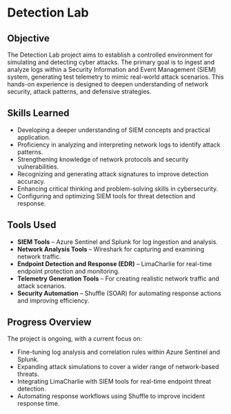 # Detection Lab  

## Objective  
The Detection Lab project aims to establish a controlled environment for simulating and detecting cyber attacks. The primary goal is to ingest and analyze logs within a Security Information and Event Management (SIEM) system, generating test telemetry to mimic real-world attack scenarios. This hands-on experience is designed to deepen understanding of network security, attack patterns, and defensive strategies.  

## Skills Learned  
- Developing a deeper understanding of SIEM concepts and practical application.  
- Proficiency in analyzing and interpreting network logs to identify attack patterns.  
- Strengthening knowledge of network protocols and security vulnerabilities.  
- Recognizing and generating attack signatures to improve detection accuracy.  
- Enhancing critical thinking and problem-solving skills in cybersecurity.  
- Configuring and optimizing SIEM tools for threat detection and response.  

## Tools Used  
- **SIEM Tools** – Azure Sentinel and Splunk for log ingestion and analysis.  
- **Network Analysis Tools** – Wireshark for capturing and examining network traffic.  
- **Endpoint Detection and Response (EDR)** – LimaCharlie for real-time endpoint protection and monitoring.  
- **Telemetry Generation Tools** – For creating realistic network traffic and attack scenarios.  
- **Security Automation** – Shuffle (SOAR) for automating response actions and improving efficiency.  

## Progress Overview  
The project is ongoing, with a current focus on:  
- Fine-tuning log analysis and correlation rules within Azure Sentinel and Splunk.  
- Expanding attack simulations to cover a wider range of network-based threats.  
- Integrating LimaCharlie with SIEM tools for real-time endpoint threat detection.  
- Automating response workflows using Shuffle to improve incident response time.  
